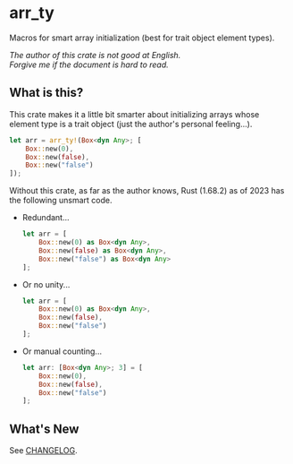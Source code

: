 arr_ty
===

Macros for smart array initialization (best for trait object element types).

*The author of this crate is not good at English.*  
*Forgive me if the document is hard to read.*

## What is this?
This crate makes it a little bit smarter about initializing arrays whose
element type is a trait object (just the author's personal feeling...).

```rust
let arr = arr_ty!(Box<dyn Any>; [
    Box::new(0),
    Box::new(false),
    Box::new("false")
]);
```

Without this crate, as far as the author knows,
Rust (1.68.2) as of 2023 has the following unsmart code.

* Redundant...

  ```rust
  let arr = [
      Box::new(0) as Box<dyn Any>,
      Box::new(false) as Box<dyn Any>,
      Box::new("false") as Box<dyn Any>
  ];
  ```

* Or no unity...

  ```rust
  let arr = [
      Box::new(0) as Box<dyn Any>,
      Box::new(false),
      Box::new("false")
  ];
  ```

* Or manual counting...

  ```rust
  let arr: [Box<dyn Any>; 3] = [
      Box::new(0),
      Box::new(false),
      Box::new("false")
  ];
  ```

## What's New

See [CHANGELOG](CHANGELOG.md).
